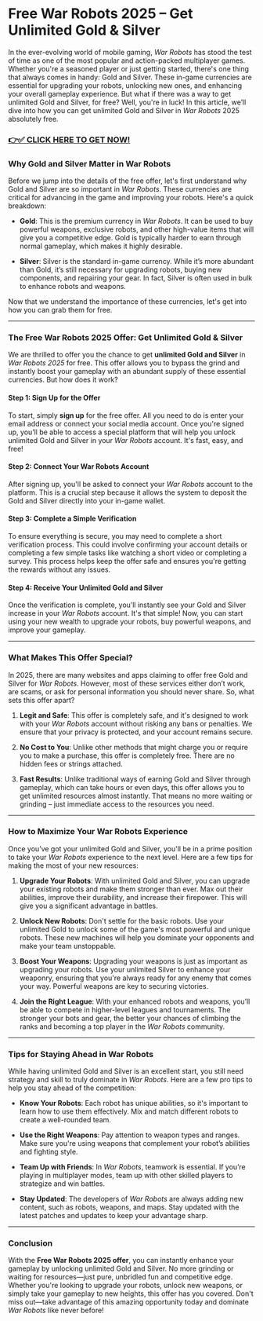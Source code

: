 # Free War Robots 2025 – Get Unlimited Gold & Silver

In the ever-evolving world of mobile gaming, *War Robots* has stood the test of time as one of the most popular and action-packed multiplayer games. Whether you're a seasoned player or just getting started, there's one thing that always comes in handy: Gold and Silver. These in-game currencies are essential for upgrading your robots, unlocking new ones, and enhancing your overall gameplay experience. But what if there was a way to get unlimited Gold and Silver, for free? Well, you're in luck! In this article, we’ll dive into how you can get unlimited Gold and Silver in *War Robots* 2025 absolutely free.

### [👉✅ CLICK HERE TO GET NOW!](https://freerewards.xyz/war/robots/)

### Why Gold and Silver Matter in War Robots

Before we jump into the details of the free offer, let's first understand why Gold and Silver are so important in *War Robots*. These currencies are critical for advancing in the game and improving your robots. Here's a quick breakdown:

- **Gold**: This is the premium currency in *War Robots*. It can be used to buy powerful weapons, exclusive robots, and other high-value items that will give you a competitive edge. Gold is typically harder to earn through normal gameplay, which makes it highly desirable.
  
- **Silver**: Silver is the standard in-game currency. While it’s more abundant than Gold, it’s still necessary for upgrading robots, buying new components, and repairing your gear. In fact, Silver is often used in bulk to enhance robots and weapons.

Now that we understand the importance of these currencies, let's get into how you can grab them for free.

---

### The Free War Robots 2025 Offer: Get Unlimited Gold & Silver

We are thrilled to offer you the chance to get **unlimited Gold and Silver** in *War Robots 2025* for free. This offer allows you to bypass the grind and instantly boost your gameplay with an abundant supply of these essential currencies. But how does it work?

#### Step 1: Sign Up for the Offer

To start, simply **sign up** for the free offer. All you need to do is enter your email address or connect your social media account. Once you're signed up, you’ll be able to access a special platform that will help you unlock unlimited Gold and Silver in your *War Robots* account. It's fast, easy, and free!

#### Step 2: Connect Your War Robots Account

After signing up, you'll be asked to connect your *War Robots* account to the platform. This is a crucial step because it allows the system to deposit the Gold and Silver directly into your in-game wallet.

#### Step 3: Complete a Simple Verification

To ensure everything is secure, you may need to complete a short verification process. This could involve confirming your account details or completing a few simple tasks like watching a short video or completing a survey. This process helps keep the offer safe and ensures you're getting the rewards without any issues.

#### Step 4: Receive Your Unlimited Gold and Silver

Once the verification is complete, you’ll instantly see your Gold and Silver increase in your *War Robots* account. It's that simple! Now, you can start using your new wealth to upgrade your robots, buy powerful weapons, and improve your gameplay.

---

### What Makes This Offer Special?

In 2025, there are many websites and apps claiming to offer free Gold and Silver for *War Robots*. However, most of these services either don’t work, are scams, or ask for personal information you should never share. So, what sets this offer apart?

1. **Legit and Safe**: This offer is completely safe, and it's designed to work with your *War Robots* account without risking any bans or penalties. We ensure that your privacy is protected, and your account remains secure.
   
2. **No Cost to You**: Unlike other methods that might charge you or require you to make a purchase, this offer is completely free. There are no hidden fees or strings attached.

3. **Fast Results**: Unlike traditional ways of earning Gold and Silver through gameplay, which can take hours or even days, this offer allows you to get unlimited resources almost instantly. That means no more waiting or grinding – just immediate access to the resources you need.

---

### How to Maximize Your War Robots Experience

Once you’ve got your unlimited Gold and Silver, you'll be in a prime position to take your *War Robots* experience to the next level. Here are a few tips for making the most of your new resources:

1. **Upgrade Your Robots**: With unlimited Gold and Silver, you can upgrade your existing robots and make them stronger than ever. Max out their abilities, improve their durability, and increase their firepower. This will give you a significant advantage in battles.

2. **Unlock New Robots**: Don't settle for the basic robots. Use your unlimited Gold to unlock some of the game's most powerful and unique robots. These new machines will help you dominate your opponents and make your team unstoppable.

3. **Boost Your Weapons**: Upgrading your weapons is just as important as upgrading your robots. Use your unlimited Silver to enhance your weaponry, ensuring that you're always ready for any enemy that comes your way. Powerful weapons are key to securing victories.

4. **Join the Right League**: With your enhanced robots and weapons, you’ll be able to compete in higher-level leagues and tournaments. The stronger your bots and gear, the better your chances of climbing the ranks and becoming a top player in the *War Robots* community.

---

### Tips for Staying Ahead in War Robots

While having unlimited Gold and Silver is an excellent start, you still need strategy and skill to truly dominate in *War Robots*. Here are a few pro tips to help you stay ahead of the competition:

- **Know Your Robots**: Each robot has unique abilities, so it's important to learn how to use them effectively. Mix and match different robots to create a well-rounded team.
  
- **Use the Right Weapons**: Pay attention to weapon types and ranges. Make sure you're using weapons that complement your robot’s abilities and fighting style.

- **Team Up with Friends**: In *War Robots*, teamwork is essential. If you’re playing in multiplayer modes, team up with other skilled players to strategize and win battles.

- **Stay Updated**: The developers of *War Robots* are always adding new content, such as robots, weapons, and maps. Stay updated with the latest patches and updates to keep your advantage sharp.

---

### Conclusion

With the **Free War Robots 2025 offer**, you can instantly enhance your gameplay by unlocking unlimited Gold and Silver. No more grinding or waiting for resources—just pure, unbridled fun and competitive edge. Whether you're looking to upgrade your robots, unlock new weapons, or simply take your gameplay to new heights, this offer has you covered. Don't miss out—take advantage of this amazing opportunity today and dominate *War Robots* like never before!
